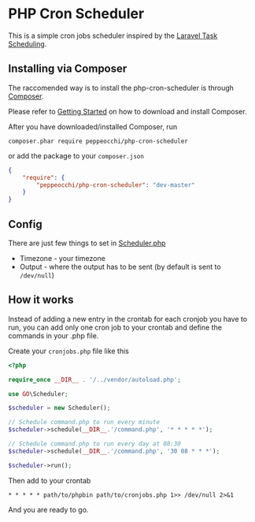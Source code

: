 PHP Cron Scheduler
==

This is a simple cron jobs scheduler inspired by the [Laravel Task Scheduling](http://laravel.com/docs/5.1/scheduling).

## Installing via Composer
The raccomended way is to install the php-cron-scheduler is through [Composer](https://getcomposer.org/).

Please refer to [Getting Started](https://getcomposer.org/doc/00-intro.md) on how to download and install Composer.

After you have downloaded/installed Composer, run

`composer.phar require peppeocchi/php-cron-scheduler`

or add the package to your `composer.json`
```json
{
    "require": {
        "peppeocchi/php-cron-scheduler": "dev-master"
    }
}
```

## Config
There are just few things to set in [Scheduler.php](https://github.com/peppeocchi/php-cron-scheduler/blob/master/src/GO/Scheduler.php)
- Timezone - your timezone
- Output - where the output has to be sent (by default is sent to `/dev/null`)

## How it works
Instead of adding a new entry in the crontab for each cronjob you have to run, you can add only one cron job to your crontab and define the commands in your .php file.

Create your `cronjobs.php` file like this
```php
<?php

require_once __DIR__ . '/../vendor/autoload.php';

use GO\Scheduler;

$scheduler = new Scheduler();

// Schedule command.php to run every minute
$scheduler->schedule(__DIR__.'/command.php', '* * * * *');

// Schedule command.php to run every day at 08:30
$scheduler->schedule(__DIR__.'/command.php', '30 08 * * *');

$scheduler->run();
```

Then add to your crontab

````
* * * * * path/to/phpbin path/to/cronjobs.php 1>> /dev/null 2>&1
````

And you are ready to go.
